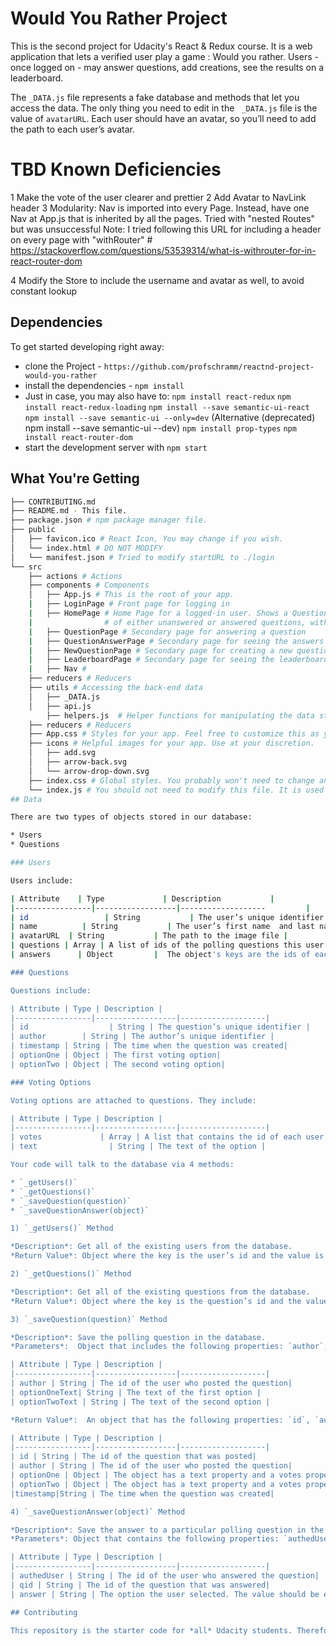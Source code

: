 # Would You Rather Project

This is the second project for Udacity's React & Redux course.  It is a web 
application that lets a verified user play a game : Would you rather.
Users - once logged on - may answer questions, add creations, see the results
on a leaderboard.

The `_DATA.js` file represents a fake database and methods that let you access the data. The only thing you need to edit in the ` _DATA.js` file is the value of `avatarURL`. Each user should have an avatar, so you’ll need to add the path to each user’s avatar.


# TBD Known Deficiencies

1 Make the vote of the user clearer and prettier
2 Add Avatar to NavLink header
3 Modularity: Nav is imported into every Page.  Instead, have one Nav at App.js 
             that is inherited by all the pages. Tried with "nested Routes" but
             was unsuccessful
      Note: I tried following this URL for including a header on every page with "withRouter"  # https://stackoverflow.com/questions/53539314/what-is-withrouter-for-in-react-router-dom

4 Modify the Store to include the username and avatar as well, to avoid constant lookup

## Dependencies

To get started developing right away:

* clone the Project - `https://github.com/profschramm/reactnd-project-would-you-rather`
* install the dependencies - `npm install`
*    Just in case, you may also have to:
      `npm install react-redux`
      `npm install react-redux-loading`
      `npm install --save semantic-ui-react`
      `npm install --save semantic-ui --only=dev`
                (Alternative (deprecated) npm install --save semantic-ui --dev)
      `npm install prop-types`
      `npm install react-router-dom`
* start the development server with `npm start` 

## What You're Getting
```bash
├── CONTRIBUTING.md
├── README.md - This file.
├── package.json # npm package manager file. 
├── public
│   ├── favicon.ico # React Icon, You may change if you wish.
│   └── index.html # DO NOT MODIFY
│   └── manifest.json # Tried to modify startURL to ./login
└── src
    ├── actions # Actions
    ├── components # Components
    │   ├── App.js # This is the root of your app.
    |   ├── LoginPage # Front page for logging in
    |   ├── HomePage # Home Page for a logged-in user. Shows a QuestionList
    |                # of either unanswered or answered questions, within a QuestionContainer, made up of QuestionPreview's
    |   ├── QuestionPage # Secondary page for answering a question
    |   ├── QuestionAnswerPage # Secondary page for seeing the answers to a question
    |   ├── NewQuestionPage # Secondary page for creating a new question
    |   ├── LeaderboardPage # Secondary page for seeing the leaderboard of all users
    |   ├── Nav #     
    ├── reducers # Reducers
    ├── utils # Accessing the back-end data
    │   ├── _DATA.js
    │   ├── api.js   
        ├── helpers.js  # Helper functions for manipulating the data structures
    ├── reducers # Reducers
    ├── App.css # Styles for your app. Feel free to customize this as you desire.
    ├── icons # Helpful images for your app. Use at your discretion.
    │   ├── add.svg
    │   ├── arrow-back.svg
    │   └── arrow-drop-down.svg
    ├── index.css # Global styles. You probably won't need to change anything here.
    └── index.js # You should not need to modify this file. It is used for DOM rendering only.
## Data

There are two types of objects stored in our database:

* Users
* Questions

### Users

Users include:

| Attribute    | Type             | Description           |
|-----------------|------------------|-------------------         |
| id                 | String           | The user’s unique identifier |
| name          | String           | The user’s first name  and last name     |
| avatarURL  | String           | The path to the image file |
| questions | Array | A list of ids of the polling questions this user created|
| answers      | Object         |  The object's keys are the ids of each question this user answered. The value of each key is the answer the user selected. It can be either `'optionOne'` or `'optionTwo'` since each question has two options.

### Questions

Questions include:

| Attribute | Type | Description |
|-----------------|------------------|-------------------|
| id                  | String | The question’s unique identifier |
| author        | String | The author’s unique identifier |
| timestamp | String | The time when the question was created|
| optionOne | Object | The first voting option|
| optionTwo | Object | The second voting option|

### Voting Options

Voting options are attached to questions. They include:

| Attribute | Type | Description |
|-----------------|------------------|-------------------|
| votes             | Array | A list that contains the id of each user who voted for that option|
| text                | String | The text of the option |

Your code will talk to the database via 4 methods:

* `_getUsers()`
* `_getQuestions()`
* `_saveQuestion(question)`
* `_saveQuestionAnswer(object)`

1) `_getUsers()` Method

*Description*: Get all of the existing users from the database.  
*Return Value*: Object where the key is the user’s id and the value is the user object.

2) `_getQuestions()` Method

*Description*: Get all of the existing questions from the database.  
*Return Value*: Object where the key is the question’s id and the value is the question object.

3) `_saveQuestion(question)` Method

*Description*: Save the polling question in the database.  
*Parameters*:  Object that includes the following properties: `author`, `optionOneText`, and `optionTwoText`. More details about these properties:

| Attribute | Type | Description |
|-----------------|------------------|-------------------|
| author | String | The id of the user who posted the question|
| optionOneText| String | The text of the first option |
| optionTwoText | String | The text of the second option |

*Return Value*:  An object that has the following properties: `id`, `author`, `optionOne`, `optionTwo`, `timestamp`. More details about these properties:

| Attribute | Type | Description |
|-----------------|------------------|-------------------|
| id | String | The id of the question that was posted|
| author | String | The id of the user who posted the question|
| optionOne | Object | The object has a text property and a votes property, which stores an array of the ids of the users who voted for that option|
| optionTwo | Object | The object has a text property and a votes property, which stores an array of the ids of the users who voted for that option|
|timestamp|String | The time when the question was created|

4) `_saveQuestionAnswer(object)` Method

*Description*: Save the answer to a particular polling question in the database.
*Parameters*: Object that contains the following properties: `authedUser`, `qid`, and `answer`. More details about these properties:

| Attribute | Type | Description |
|-----------------|------------------|-------------------|
| authedUser | String | The id of the user who answered the question|
| qid | String | The id of the question that was answered|
| answer | String | The option the user selected. The value should be either `"optionOne"` or `"optionTwo"`|

## Contributing

This repository is the starter code for *all* Udacity students. Therefore, we most likely will not accept pull requests. For details, check out [CONTRIBUTING.md](https://github.com/udacity/reactnd-project-would-you-rather-starter/blob/master/CONTRIBUTING.md).
